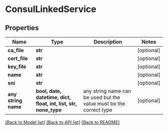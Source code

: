 # ConsulLinkedService


## Properties
Name | Type | Description | Notes
------------ | ------------- | ------------- | -------------
**ca_file** | **str** |  | [optional] 
**cert_file** | **str** |  | [optional] 
**key_file** | **str** |  | [optional] 
**name** | **str** |  | [optional] 
**sni** | **str** |  | [optional] 
**any string name** | **bool, date, datetime, dict, float, int, list, str, none_type** | any string name can be used but the value must be the correct type | [optional]

[[Back to Model list]](../README.md#documentation-for-models) [[Back to API list]](../README.md#documentation-for-api-endpoints) [[Back to README]](../README.md)


